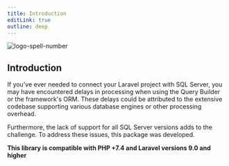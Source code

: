 ```yaml
---
title: Introduction
editLink: true
outline: deep
---
```


![logo-spell-number](/img/logo-full-scream.png)

## Introduction

If you've ever needed to connect your Laravel project with SQL Server, you may have encountered delays in processing when using the Query Builder or the framework's ORM. These delays could be attributed to the extensive codebase supporting various database engines or other processing overhead.

Furthermore, the lack of support for all SQL Server versions adds to the challenge. To address these issues, this package was developed.

**This library is compatible with PHP +7.4 and Laravel versions 9.0 and higher**